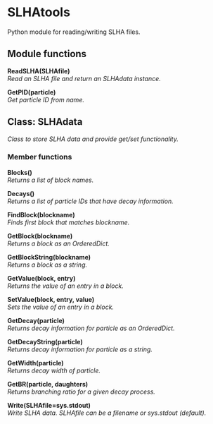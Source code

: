 # SLHAtools
Python module for reading/writing SLHA files.

## Module functions

**ReadSLHA(SLHAfile)**\
*Read an SLHA file and return an SLHAdata instance.*

**GetPID(particle)**\
*Get particle ID from name.*

## Class: SLHAdata
*Class to store SLHA data and provide get/set functionality.*

### Member functions

**Blocks()**\
*Returns a list of block names.*

**Decays()**\
*Returns a list of particle IDs that have decay information.*

**FindBlock(blockname)**\
*Finds first block that matches blockname.*
    
**GetBlock(blockname)**\
*Returns a block as an OrderedDict.*

**GetBlockString(blockname)**\
*Returns a block as a string.*

**GetValue(block, entry)**\
*Returns the value of an entry in a block.*

**SetValue(block, entry, value)**\
*Sets the value of an entry in a block.*

**GetDecay(particle)**\
*Returns decay information for particle as an OrderedDict.*

**GetDecayString(particle)**\
*Returns decay information for particle as a string.*

**GetWidth(particle)**\
*Returns decay width of particle.*

**GetBR(particle, daughters)**\
*Returns branching ratio for a given decay process.*

**Write(SLHAfile=sys.stdout)**\
*Write SLHA data.*
*SLHAfile can be a filename or sys.stdout (default).*
